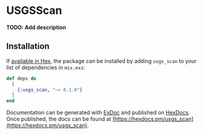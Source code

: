 # USGSScan

**TODO: Add description**

## Installation

If [available in Hex](https://hex.pm/docs/publish), the package can be installed
by adding `usgs_scan` to your list of dependencies in `mix.exs`:

```elixir
def deps do
  [
    {:usgs_scan, "~> 0.1.0"}
  ]
end
```

Documentation can be generated with [ExDoc](https://github.com/elixir-lang/ex_doc)
and published on [HexDocs](https://hexdocs.pm). Once published, the docs can
be found at [https://hexdocs.pm/usgs_scan](https://hexdocs.pm/usgs_scan).

